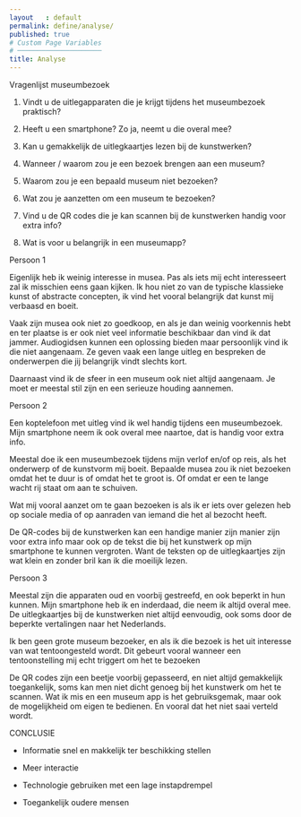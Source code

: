 ```yaml
---
layout   : default
permalink: define/analyse/
published: true
# Custom Page Variables
# ─────────────────────
title: Analyse
---
```

Vragenlijst museumbezoek

1. Vindt u de uitlegapparaten die je krijgt tijdens het museumbezoek praktisch?

2. Heeft u een smartphone? Zo ja, neemt u die overal mee?

3. Kan u gemakkelijk de uitlegkaartjes lezen bij de kunstwerken?

4. Wanneer / waarom zou je een bezoek brengen aan een museum?

5. Waarom zou je een bepaald museum niet bezoeken?

6. Wat zou je aanzetten om een museum te bezoeken?

7. Vind u de QR codes die je kan scannen bij de kunstwerken handig voor extra info?

8. Wat is voor u belangrijk in een museumapp?

Persoon 1

Eigenlijk heb ik weinig interesse in musea. Pas als iets mij echt interesseert zal ik misschien eens gaan kijken. Ik hou niet zo van de typische klassieke kunst of abstracte concepten, ik vind het vooral belangrijk dat kunst mij verbaasd en boeit.

Vaak zijn musea ook niet zo goedkoop, en als je dan weinig voorkennis hebt en ter plaatse is er ook niet veel informatie beschikbaar dan vind ik dat jammer. Audiogidsen kunnen een oplossing bieden maar persoonlijk vind ik die niet aangenaam. Ze geven vaak een lange uitleg en bespreken de onderwerpen die jij belangrijk vindt slechts kort.

Daarnaast vind ik de sfeer in een museum ook niet altijd aangenaam. Je moet er meestal stil zijn en een serieuze houding aannemen.

Persoon 2

Een koptelefoon met uitleg vind ik wel handig tijdens een museumbezoek. Mijn smartphone neem ik ook overal mee naartoe, dat is handig voor extra info.

Meestal doe ik een museumbezoek tijdens mijn verlof en/of op reis, als het onderwerp of de kunstvorm mij boeit. Bepaalde musea zou ik niet bezoeken omdat het te duur is of omdat het te groot is. Of omdat er een te lange wacht rij staat om aan te schuiven.

Wat mij vooral aanzet om te gaan bezoeken is als ik er iets over gelezen heb op sociale media of op aanraden van iemand die het al bezocht heeft.

De QR-codes bij de kunstwerken kan een handige manier zijn manier zijn voor extra info maar ook op de tekst die bij het kunstwerk op mijn smartphone te kunnen vergroten. Want de teksten op de uitlegkaartjes zijn wat klein en zonder bril kan ik die moeilijk lezen.

Persoon 3

Meestal zijn die apparaten oud en voorbij gestreefd, en ook beperkt in hun kunnen. Mijn smartphone heb ik en inderdaad, die neem ik altijd overal mee. De uitlegkaartjes bij de kunstwerken niet altijd eenvoudig, ook soms door de beperkte vertalingen naar het Nederlands.

Ik ben geen grote museum bezoeker, en als ik die bezoek is het uit interesse van wat tentoongesteld wordt. Dit gebeurt vooral wanneer een tentoonstelling mij echt triggert om het te bezoeken

De QR codes zijn een beetje voorbij gepasseerd, en niet altijd gemakkelijk toegankelijk, soms kan men niet dicht genoeg bij het kunstwerk om het te scannen. Wat ik mis en een museum app is het gebruiksgemak, maar ook de mogelijkheid om eigen te bedienen. En vooral dat het niet saai verteld wordt.

CONCLUSIE

* Informatie snel en makkelijk ter beschikking stellen

* Meer interactie

* Technologie gebruiken met een lage instapdrempel

* Toegankelijk oudere mensen